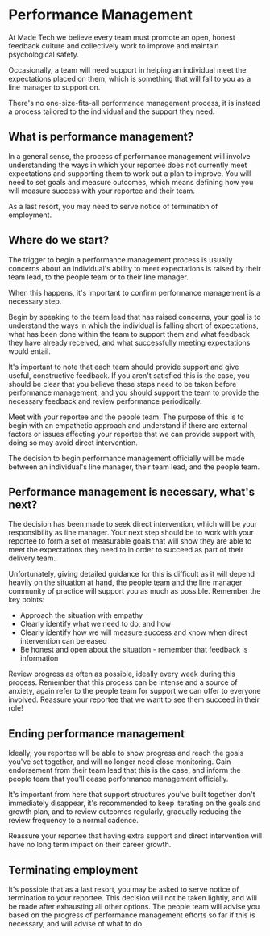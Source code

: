 # Performance Management

At Made Tech we believe every team must promote an open, honest feedback culture and collectively work to improve and maintain psychological safety.

Occasionally, a team will need support in helping an individual meet the expectations placed on them, which is something that will fall to you as a line manager to support on.

There's no one-size-fits-all performance management process, it is instead a process tailored to the individual and the support they need.

## What is performance management?

In a general sense, the process of performance management will involve understanding the ways in which your reportee does not currently meet expectations and supporting them to work out a plan to improve. You will need to set goals and measure outcomes, which means defining how you will measure success with your reportee and their team.

As a last resort, you may need to serve notice of termination of employment.

## Where do we start?

The trigger to begin a performance management process is usually concerns about an individual's ability to meet expectations is raised by their team lead, to the people team or to their line manager.

When this happens, it's important to confirm performance management is a necessary step.

Begin by speaking to the team lead that has raised concerns, your goal is to understand the ways in which the individual is falling short of expectations, what has been done within the team to support them and what feedback they have already received, and what successfully meeting expectations would entail.

It's important to note that each team should provide support and give useful, constructive feedback. If you aren't satisfied this is the case, you should be clear that you believe these steps need to be taken before performance management, and you should support the team to provide the necessary feedback and review performance periodically.

Meet with your reportee and the people team. The purpose of this is to begin with an empathetic approach and understand if there are external factors or issues affecting your reportee that we can provide support with, doing so may avoid direct intervention.

The decision to begin performance management officially will be made between an individual's line manager, their team lead, and the people team.

## Performance management is necessary, what's next?

The decision has been made to seek direct intervention, which will be your responsibility as line manager. Your next step should be to work with your reportee to form a set of measurable goals that will show they are able to meet the expectations they need to in order to succeed as part of their delivery team.

Unfortunately, giving detailed guidance for this is difficult as it will depend heavily on the situation at hand, the people team and the line manager community of practice will support you as much as possible. Remember the key points:
 - Approach the situation with empathy
 - Clearly identify what we need to do, and how
 - Clearly identify how we will measure success and know when direct intervention can be eased
 - Be honest and open about the situation - remember that feedback is information

Review progress as often as possible, ideally every week during this process. Remember that this process can be intense and a source of anxiety, again refer to the people team for support we can offer to everyone involved. Reassure your reportee that we want to see them succeed in their role!

## Ending performance management

Ideally, you reportee will be able to show progress and reach the goals you've set together, and will no longer need close monitoring. Gain endorsement from their team lead that this is the case, and inform the people team that you'll cease performance management officially.

It's important from here that support structures you've built together don't immediately disappear, it's recommended to keep iterating on the goals and growth plan, and to review outcomes regularly, gradually reducing the review frequency to a normal cadence.

Reassure your reportee that having extra support and direct intervention will have no long term impact on their career growth.

## Terminating employment

It's possible that as a last resort, you may be asked to serve notice of termination to your reportee. This decision will not be taken lightly, and will be made after exhausting all other options. The people team will advise you based on the progress of performance management efforts so far if this is necessary, and will advise of what to do.
